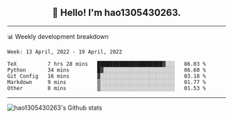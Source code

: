 <h2 align="center">👋 Hello! I'm hao1305430263.</h2>


---- 
📊 Weekly development breakdown

<!--START_SECTION:waka-->
```text
Week: 13 April, 2022 - 19 April, 2022

TeX          7 hrs 28 mins   █████████████████████▓░░░   86.03 % 
Python       34 mins         █▓░░░░░░░░░░░░░░░░░░░░░░░   06.60 % 
Git Config   16 mins         ▓░░░░░░░░░░░░░░░░░░░░░░░░   03.18 % 
Markdown     9 mins          ▒░░░░░░░░░░░░░░░░░░░░░░░░   01.77 % 
Other        8 mins          ▒░░░░░░░░░░░░░░░░░░░░░░░░   01.53 % 
```
<!--END_SECTION:waka-->
----
![hao1305430263's Github stats](https://github-readme-stats.vercel.app/api?username=hao1305430263&show_icons=true)


<!--
**hao1305430263/hao1305430263** is a ✨ _special_ ✨ repository because its `README.md` (this file) appears on your GitHub profile.

Here are some ideas to get you started:

- 🔭 I’m currently working on ...
- 🌱 I’m currently learning ...
- 👯 I’m looking to collaborate on ...
- 🤔 I’m looking for help with ...
- 💬 Ask me about ...
- 📫 How to reach me: ...
- 😄 Pronouns: ...
- ⚡ Fun fact: ...
-->
